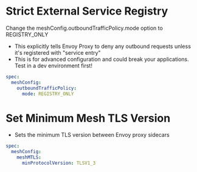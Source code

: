 # Strict External Service Registry
Change the meshConfig.outboundTrafficPolicy.mode option to REGISTRY_ONLY
- This explicitly tells Envoy Proxy to deny any outbound requests unless it's registered with "service entry"
- This is for advanced configuration and could break your applications. Test in a dev environment first!

```yaml
spec:
  meshConfig:
    outboundTrafficPolicy:
      mode: REGISTRY_ONLY
```

# Set Minimum Mesh TLS Version
- Sets the minimum TLS version between Envoy proxy sidecars

```yaml
spec:
  meshConfig:
    meshMTLS:
      minProtocolVersion: TLSV1_3
```

